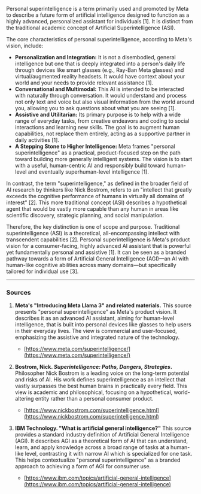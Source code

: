 Personal superintelligence is a term primarily used and promoted by Meta to describe a future form of artificial intelligence designed to function as a highly advanced, personalized assistant for individuals [1]. It is distinct from the traditional academic concept of Artificial Superintelligence (ASI).

The core characteristics of personal superintelligence, according to Meta's vision, include:

*   **Personalization and Integration:** It is not a disembodied, general intelligence but one that is deeply integrated into a person's daily life through devices like smart glasses (e.g., Ray-Ban Meta glasses) and virtual/augmented reality headsets. It would have context about your world and your needs to provide relevant assistance [1].
*   **Conversational and Multimodal:** This AI is intended to be interacted with naturally through conversation. It would understand and process not only text and voice but also visual information from the world around you, allowing you to ask questions about what you are seeing [1].
*   **Assistive and Utilitarian:** Its primary purpose is to help with a wide range of everyday tasks, from creative endeavors and coding to social interactions and learning new skills. The goal is to augment human capabilities, not replace them entirely, acting as a supportive partner in daily activities [1].
*   **A Stepping Stone to Higher Intelligence:** Meta frames "personal superintelligence" as a practical, product-focused step on the path toward building more generally intelligent systems. The vision is to start with a useful, human-centric AI and responsibly build toward human-level and eventually superhuman-level intelligence [1].

In contrast, the term "superintelligence," as defined in the broader field of AI research by thinkers like Nick Bostrom, refers to an "intellect that greatly exceeds the cognitive performance of humans in virtually all domains of interest" [2]. This more traditional concept (ASI) describes a hypothetical agent that would be vastly more capable than any human in areas like scientific discovery, strategic planning, and social manipulation.

Therefore, the key distinction is one of scope and purpose. Traditional superintelligence (ASI) is a theoretical, all-encompassing intellect with transcendent capabilities [2]. Personal superintelligence is Meta's product vision for a consumer-facing, highly advanced AI assistant that is powerful yet fundamentally personal and assistive [1]. It can be seen as a branded pathway towards a form of Artificial General Intelligence (AGI)—an AI with human-like cognitive abilities across many domains—but specifically tailored for individual use [3].

***

### Sources

1.  **Meta's "Introducing Meta Llama 3" and related materials.** This source presents "personal superintelligence" as Meta's product vision. It describes it as an advanced AI assistant, aiming for human-level intelligence, that is built into personal devices like glasses to help users in their everyday lives. The view is commercial and user-focused, emphasizing the assistive and integrated nature of the technology.
    *   [https://www.meta.com/superintelligence/](https://www.meta.com/superintelligence/)

2.  **Bostrom, Nick. *Superintelligence: Paths, Dangers, Strategies*.** Philosopher Nick Bostrom is a leading voice on the long-term potential and risks of AI. His work defines superintelligence as an intellect that vastly surpasses the best human brains in practically every field. This view is academic and philosophical, focusing on a hypothetical, world-altering entity rather than a personal consumer product.
    *   [https://www.nickbostrom.com/superintelligence.html](https://www.nickbostrom.com/superintelligence.html)

3.  **IBM Technology. "What is artificial general intelligence?"** This source provides a standard industry definition of Artificial General Intelligence (AGI). It describes AGI as a theoretical form of AI that can understand, learn, and apply knowledge across a broad range of tasks at a human-like level, contrasting it with narrow AI which is specialized for one task. This helps contextualize "personal superintelligence" as a branded approach to achieving a form of AGI for consumer use.
    *   [https://www.ibm.com/topics/artificial-general-intelligence](https://www.ibm.com/topics/artificial-general-intelligence)